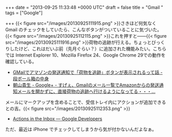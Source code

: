 
+++
date = "2013-09-25 11:33:48 +0000 UTC"
draft = false
title = "Gmail "
tags = ["Google"]

+++
{{< figure src="/images/20130925111915.png"  >}}さきほど何気なく Gmail のチェックをしていたら、こんなボタンがついていることに気づいた。{{< figure src="/images/20130925112115.png"  >}}これを押すと――{{< figure src="/images/20130925111916.png"  >}}荷物の追跡が行える。ちょっとびっくりしたけど、これはだいぶ前（先月ぐらい？）に追加された機能みたい。こちらでは Internet Explorer 10、Mozilla Firefox 24、Google Chrome 29での動作を確認している。

<ul>
<li><a href="http://d.hatena.ne.jp/manabu55/20130920/1379625005">GMailでアマゾンの発送通知で「荷物を追跡」ボタンが表示されるって話 - 段ボール箱の中身</a></li>
<li><a href="https://plus.google.com/+takaoasayama/posts/Bw2UuwUoDry">朝山貴生 - Google+ - すげぇ、Gmailのメール一覧でAmazonからの発送通知メールを開かずに、直接荷物の追跡へ行けるようになってる・・・…</a></li>
</ul>メールにマークアップを含めることで、受信トレイ内にアクションが追加できるとの吉。{{< figure src="/images/20130925112353.png"  >}}

<ul>
<li><a href="https://developers.google.com/gmail/actions/">Actions in the Inbox — Google Developers</a></li>
</ul>ただ、最近は iPhone でチェックしてしまうから気が付かないんだよなぁ。


